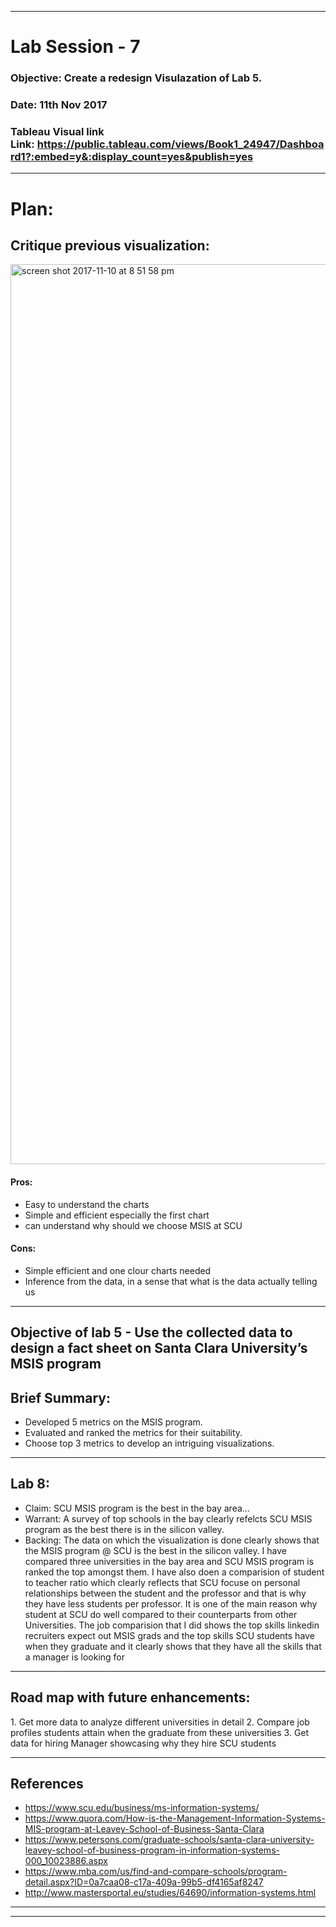 ******************************************************************************************************************************

# Lab Session - 7

### Objective: Create a redesign Visulazation of Lab 5.

### Date: 11th Nov 2017

### Tableau Visual link Link: https://public.tableau.com/views/Book1_24947/Dashboard1?:embed=y&:display_count=yes&publish=yes

******************************************************************************************************************************

# Plan:

## Critique previous visualization:


<img width="1440" alt="screen shot 2017-11-10 at 8 51 58 pm" src="https://user-images.githubusercontent.com/25557540/32686644-bfbee7fa-c65d-11e7-873e-91468c3cf2a5.png">

#### Pros:

* Easy to understand the charts 
* Simple and efficient especially the first chart 
* can understand why should we choose MSIS at SCU

#### Cons: 

* Simple efficient and one clour charts needed 
* Inference from the data, in a sense that what is the data actually telling us 


******************************************************************************************************************************


## Objective of lab 5 - Use the collected data to design a fact sheet on Santa Clara University’s MSIS program

## Brief Summary:

* Developed 5 metrics on the MSIS program.
* Evaluated and ranked the metrics for their suitability.
* Choose top 3 metrics to  develop an intriguing visualizations.

******************************************************************************************************************************


## Lab 8: 

* Claim: SCU MSIS program is the best in the bay area...
* Warrant: A survey of top schools in the bay clearly refelcts SCU MSIS program as the best there is in the silicon valley.
* Backing: The data on which the visualization is done clearly shows that the MSIS program @ SCU is the best in the silicon valley. I have compared three universities in the bay area and SCU MSIS program is ranked the top amongst them. I have also doen a comparision of student to teacher ratio which clearly reflects that SCU focuse on personal relationships between the student and the professor and that is why they have less students per professor. It is one of the main reason why student at SCU do well compared to their counterparts from other Universities. The job comparision that I did shows the top skills linkedin recruiters expect out MSIS grads and the top skills SCU students have when they graduate and it clearly shows that they have all the  skills that a manager is looking for


******************************************************************************************************************************

## Road map with future enhancements:

1. Get more data to analyze different universities in detail 
2. Compare job profiles students attain when the graduate from these universities 
3. Get data for hiring Manager showcasing  why they hire SCU students 

******************************************************************************************************************************

## References 

* https://www.scu.edu/business/ms-information-systems/
* https://www.quora.com/How-is-the-Management-Information-Systems-MIS-program-at-Leavey-School-of-Business-Santa-Clara
* https://www.petersons.com/graduate-schools/santa-clara-university-leavey-school-of-business-program-in-information-systems-000_10023886.aspx
* https://www.mba.com/us/find-and-compare-schools/program-detail.aspx?ID=0a7caa08-c17a-409a-99b5-df4165af8247
* http://www.mastersportal.eu/studies/64690/information-systems.html




******************************************************************************************************************************

******************************************************************************************************************************




